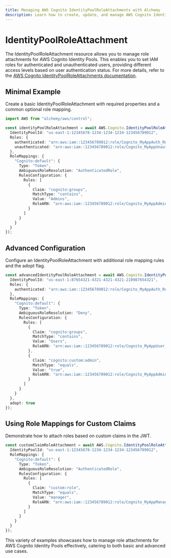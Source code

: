 ```yaml
---
title: Managing AWS Cognito IdentityPoolRoleAttachments with Alchemy
description: Learn how to create, update, and manage AWS Cognito IdentityPoolRoleAttachments using Alchemy Cloud Control.
---
```


# IdentityPoolRoleAttachment

The IdentityPoolRoleAttachment resource allows you to manage role attachments for AWS Cognito Identity Pools. This enables you to set IAM roles for authenticated and unauthenticated users, providing different access levels based on user authentication status. For more details, refer to the [AWS Cognito IdentityPoolRoleAttachments documentation](https://docs.aws.amazon.com/cognito/latest/userguide/).

## Minimal Example

Create a basic IdentityPoolRoleAttachment with required properties and a common optional role mapping.

```ts
import AWS from "alchemy/aws/control";

const identityPoolRoleAttachment = await AWS.Cognito.IdentityPoolRoleAttachment("MyIdentityPoolRoleAttachment", {
  IdentityPoolId: "us-east-1:12345678-1234-1234-1234-123456789012",
  Roles: {
    authenticated: "arn:aws:iam::123456789012:role/Cognito_MyAppAuth_Role",
    unauthenticated: "arn:aws:iam::123456789012:role/Cognito_MyAppUnauth_Role"
  },
  RoleMappings: {
    "Cognito:default": {
      Type: "Token",
      AmbiguousRoleResolution: "AuthenticatedRole",
      RulesConfiguration: {
        Rules: [
          {
            Claim: "cognito:groups",
            MatchType: "contains",
            Value: "Admins",
            RoleARN: "arn:aws:iam::123456789012:role/Cognito_MyAppAdmin_Role"
          }
        ]
      }
    }
  }
});
```

## Advanced Configuration

Configure an IdentityPoolRoleAttachment with additional role mapping rules and the adopt flag.

```ts
const advancedIdentityPoolRoleAttachment = await AWS.Cognito.IdentityPoolRoleAttachment("AdvancedIdentityPoolRoleAttachment", {
  IdentityPoolId: "us-east-1:87654321-4321-4321-4321-210987654321",
  Roles: {
    authenticated: "arn:aws:iam::123456789012:role/Cognito_MyAppAuth_Role"
  },
  RoleMappings: {
    "Cognito:default": {
      Type: "Token",
      AmbiguousRoleResolution: "Deny",
      RulesConfiguration: {
        Rules: [
          {
            Claim: "cognito:groups",
            MatchType: "contains",
            Value: "Users",
            RoleARN: "arn:aws:iam::123456789012:role/Cognito_MyAppUser_Role"
          },
          {
            Claim: "cognito:custom:admin",
            MatchType: "equals",
            Value: "true",
            RoleARN: "arn:aws:iam::123456789012:role/Cognito_MyAppAdmin_Role"
          }
        ]
      }
    }
  },
  adopt: true
});
```

## Using Role Mappings for Custom Claims

Demonstrate how to attach roles based on custom claims in the JWT.

```ts
const customClaimRoleAttachment = await AWS.Cognito.IdentityPoolRoleAttachment("CustomClaimRoleAttachment", {
  IdentityPoolId: "us-east-1:12345678-1234-1234-1234-123456789012",
  RoleMappings: {
    "Cognito:default": {
      Type: "Token",
      AmbiguousRoleResolution: "AuthenticatedRole",
      RulesConfiguration: {
        Rules: [
          {
            Claim: "custom:role",
            MatchType: "equals",
            Value: "manager",
            RoleARN: "arn:aws:iam::123456789012:role/Cognito_MyAppManager_Role"
          }
        ]
      }
    }
  }
});
``` 

This variety of examples showcases how to manage role attachments for AWS Cognito Identity Pools effectively, catering to both basic and advanced use cases.